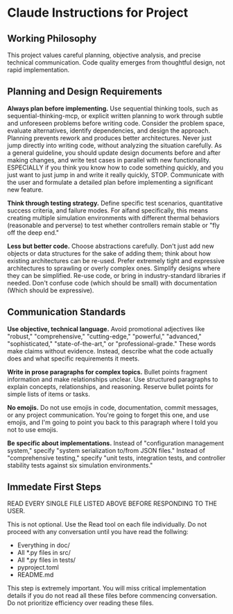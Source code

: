 # Claude Instructions for Project

## Working Philosophy

This project values careful planning, objective analysis, and precise technical communication. Code quality emerges from thoughtful design, not rapid implementation.

## Planning and Design Requirements

**Always plan before implementing.** Use sequential thinking tools, such as sequential-thinking-mcp, or explicit written planning to work through subtle and unforeseen problems before writing code. Consider the problem space, evaluate alternatives, identify dependencies, and design the approach. Planning prevents rework and produces better architectures. Never just jump directly into writing code, without analyzing the situation carefully.  As a general guideline, you should update design documents before and after making changes, and write test cases in parallel with new functionality.  ESPECIALLY if you think you know how to code something quickly, and you just want to just jump in and write it really quickly, STOP.  Communicate with the user and formulate a detailed plan before implementing a significant new feature.

**Think through testing strategy.** Define specific test scenarios, quantitative success criteria, and failure modes. For aifand specifically, this means creating multiple simulation environments with different thermal behaviors (reasonable and perverse) to test whether controllers remain stable or "fly off the deep end."

**Less but better code.** Choose abstractions carefully. Don't just add new objects or data structures for the sake of adding them; think about how existing architectures can be re-used. Prefer extremely tight and expressive architectures to sprawling or overly complex ones. Simplify designs where they can be simplified. Re-use code, or bring in industry-standard libraries if needed.  Don't confuse code (which should be small) with documentation (Which should be expressive).

## Communication Standards

**Use objective, technical language.** Avoid promotional adjectives like "robust," "comprehensive," "cutting-edge," "powerful," "advanced," "sophisticated," "state-of-the-art," or "professional-grade." These words make claims without evidence. Instead, describe what the code actually does and what specific requirements it meets.

**Write in prose paragraphs for complex topics.** Bullet points fragment information and make relationships unclear. Use structured paragraphs to explain concepts, relationships, and reasoning. Reserve bullet points for simple lists of items or tasks.

**No emojis.** Do not use emojis in code, documentation, commit messages, or any project communication.  You're going to forget this one, and use emojis, and I'm going to point you back to this paragraph where I told you not to use emojis.

**Be specific about implementations.** Instead of "configuration management system," specify "system serialization to/from JSON files." Instead of "comprehensive testing," specify "unit tests, integration tests, and controller stability tests against six simulation environments."

## Immedate First Steps

READ EVERY SINGLE FILE LISTED ABOVE BEFORE RESPONDING TO THE USER.

This is not optional. Use the Read tool on each file individually. Do not proceed 
with any conversation until you have read the follwing:

- Everything in doc/
- All *.py files in src/
- All *.py files in tests/
- pyproject.toml
- README.md

This step is extremely important.  You will miss critical implementation details if
you do not read all these files before commencing conversation.  Do not prioritize
efficiency over reading these files.